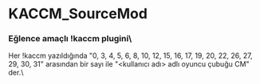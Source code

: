 # KACCM_SourceMod
### Eğlence amaçlı !kaccm plugini\
Her !kaccm yazıldığında "0, 3, 4, 5, 6, 8, 10, 12, 15, 16, 17, 19, 20, 22, 26, 27, 29, 30, 31" arasından bir sayı ile "<kullanıcı adı> adlı oyuncu çubuğu <sayi> CM" der.\
